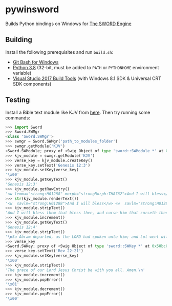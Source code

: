 # pywinsword

Builds Python bindings on Windows for [The SWORD Engine](http://www.crosswire.org/sword/software/swordapi.jsp)

## Building

Install the following prerequisites and run `build.sh`:
* [Git Bash for Windows](https://git-scm.com/download/win)
* [Python 3.8](https://www.python.org/downloads/) (32-bit, must be added to `PATH` or `PYTHONHOME` environment variable)
* [Visual Studio 2017 Build Tools](https://visualstudio.microsoft.com/thank-you-downloading-visual-studio/?sku=BuildTools&rel=15) (with Windows 8.1 SDK & Universal CRT SDK components)

## Testing

Install a Bible text module like KJV from [here](http://www.crosswire.org/sword/modules/ModDisp.jsp?modType=Bibles). Then try running some commands:

```python
>>> import Sword
>>> Sword.SWMgr
<class 'Sword.SWMgr'>
>>> swmgr = Sword.SWMgr('path_to_modules_folder')
>>> swmgr.getModule('KJV')
<Sword.SWModule; proxy of <Swig Object of type 'sword::SWModule *' at 0x4e3ba70> >
>>> kjv_module = swmgr.getModule('KJV')
>>> verse_key = kjv_module.createKey()
>>> verse_key.setText('Genesis 12:3')
>>> kjv_module.setKey(verse_key)
'\x00'
>>> kjv_module.getKeyText()
'Genesis 12:3'
>>> kjv_module.getRawEntry()
'<w lemma="strong:H01288" morph="strongMorph:TH8762">And I will bless</w> <w lemma="strong:H01288" morph="strongMorph:TH8764">them that bless</w> <w lemma="strong:H0779" morph="strongMorph:TH8799">thee, and curse</w> <w lemma="strong:H07043" morph="strongMorph:TH8764">him that curseth</w> <w lemma="strong:H04940">thee: and in thee shall all families</w> <w lemma="strong:H0127">of the earth</w> <w lemma="strong:H01288" morph="strongMorph:TH8738">be blessed</w>.'
>>> str(kjv_module.renderText())
'<w  savlm="strong:H01288">And I will bless</w> <w  savlm="strong:H01288">them that bless</w> <w  savlm="strong:H0779">thee, and curse</w> <w  savlm="strong:H07043">him that curseth</w> <w savlm="strong:H04940">thee: and in thee shall all families</w> <w savlm="strong:H0127">of the earth</w> <w  savlm="strong:H01288">be blessed</w>.'
>>> kjv_module.stripText()
'And I will bless them that bless thee, and curse him that curseth thee: and in thee shall all families of the earth be blessed.'
>>> kjv_module.increment()
>>> kjv_module.getKeyText()
'Genesis 12:4'
>>> kjv_module.stripText()
'\nSo Abram departed, as the LORD had spoken unto him; and Lot went with him: and Abram was seventy and five years old when he departed out of Haran.'
>>> verse_key
<Sword.SWKey; proxy of <Swig Object of type 'sword::SWKey *' at 0x50bc030> >
>>> verse_key.setText('Rev 22:21')
>>> kjv_module.setKey(verse_key)
'\x00'
>>> kjv_module.stripText()
'The grace of our Lord Jesus Christ be with you all. Amen.\n'
>>> kjv_module.increment()
>>> kjv_module.popError()
'\x01'
>>> kjv_module.decrement()
>>> kjv_module.popError()
'\x00'
```

